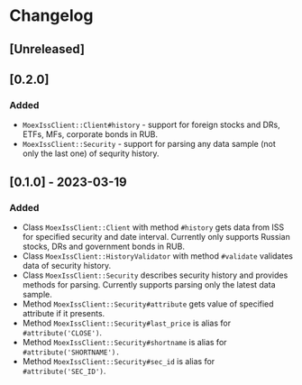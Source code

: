 # Changelog

## [Unreleased]

## [0.2.0]

### Added

- `MoexIssClient::Client#history` - support for foreign stocks and DRs, ETFs, MFs, corporate bonds in RUB.
- `MoexIssClient::Security` - support for parsing any data sample (not only the last one) of sequrity history.

## [0.1.0] - 2023-03-19

### Added

- Class `MoexIssClient::Client` with method `#history` gets data from ISS for specified security and date interval. Currently only supports Russian stocks, DRs and government bonds in RUB.
- Class `MoexIssClient::HistoryValidator` with method `#validate` validates data of security history.
- Class `MoexIssClient::Security` describes security history and provides methods for parsing. Currently supports parsing only the latest data sample.
- Method `MoexIssClient::Security#attribute` gets value of specified attribute if it presents.
- Method `MoexIssClient::Security#last_price` is alias for `#attribute('CLOSE')`.
- Method `MoexIssClient::Security#shortname` is alias for `#attribute('SHORTNAME').`
- Method `MoexIssClient::Security#sec_id` is alias for `#attribute('SEC_ID')`.
